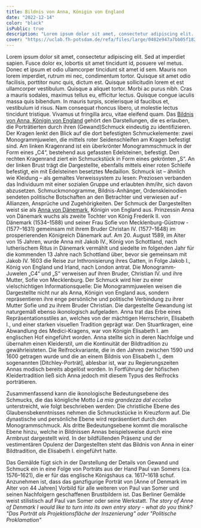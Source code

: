 ```yaml
---
title: Bildnis von Anna, Königin von England
date: "2022-12-14"
color: "black"
isPublic: true
description: "Lorem ipsum dolor sit amet, consectetur adipiscing elit. Sed at imperdiet sapien. Fusce dolor ex, lobortis sit amet tincidunt id, posuere vel metus. Donec et ipsum et odio ullamcorper tincidunt sit amet id sem. Mauris non lorem imperdiet, rutrum mi nec, condimentum tortor. Quisque sit amet odio facilisis, porttitor nunc quis, dictum est. Quisque sollicitudin lorem et est ullamcorper vestibulum. Quisque a aliquet tortor. Morbi ac purus nibh. Cras a mauris sodales, maximus tellus eu, efficitur lectus. Quisque congue iaculis massa quis bibendum. In mauris turpis, scelerisque id faucibus et, vestibulum id risus. Nam consequat rhoncus libero, ut molestie lectus tincidunt tristique. Vivamus ut fringilla arcu, vitae eleifend quam. Integer pretium quam sed eleifend rhoncus. Aenean faucibus nunc non commodo hendrerit. Morbi sodales vel lectus id facilisis."
cover: "https://uclab.fh-potsdam.de/refa/files/large/0482e947a7bb05f182159cf6a8f8e46efacc6a02.jpg"
---
```


Lorem ipsum dolor sit amet, consectetur adipiscing elit. Sed at imperdiet sapien. Fusce dolor ex, lobortis sit amet tincidunt id, posuere vel metus. Donec et ipsum et odio ullamcorper tincidunt sit amet id sem. Mauris non lorem imperdiet, rutrum mi nec, condimentum tortor. Quisque sit amet odio facilisis, porttitor nunc quis, dictum est. Quisque sollicitudin lorem et est ullamcorper vestibulum. Quisque a aliquet tortor. Morbi ac purus nibh. Cras a mauris sodales, maximus tellus eu, efficitur lectus. Quisque congue iaculis massa quis bibendum. In mauris turpis, scelerisque id faucibus et, vestibulum id risus. Nam consequat rhoncus libero, ut molestie lectus tincidunt tristique. Vivamus ut fringilla arcu, vitae eleifend quam.
Das [Bildnis von Anna, Königin von England](item/306) gehört den Darstellungen, die es erlauben, die Porträtierten durch ihren (Gewand)Schmuck eindeutig zu identifizieren. Der Kragen lenkt den Blick auf die dort befestigten Schmuckelemente: zwei Monogrammjuwelen, die mittels roter Seidenschleifen am Kragen befestigt sind. Am linken Kragenrand ist ein überkrönter Monogrammschmuck in der Form eines „C4“, bestehend aus gefassten Edelsteinen, befestigt. Den rechten Kragenrand ziert ein Schmuckstück in Form eines gekrönten „S“. An der linken Brust trägt die Dargestellte, ebenfalls mittels einer roten Schleife befestigt, ein mit Edelsteinen besetztes Medaillon. Schmuck ist – ähnlich wie Kleidung – als gemaltes Verweissystem zu lesen: Preziosen verbanden das Individuum mit einer sozialen Gruppe und erlaubten ihm/ihr, sich davon abzusetzen. Schmuckmonogramme, Bildnis-Anhänger, Ordenskleinodien sendeten politische Botschaften an den Betrachter und verwiesen auf ­Allianzen, Ansprüche und Zugehörigkeiten. Der Schmuck der Dargestellten weist sie als [Anna von ­Dänemark](item/9428), Königin von England aus. Prinzessin Anna von Dänemark wuchs als zweite Tochter von König Frederik II. von Dänemark (1534–1588) und seiner Frau Sofie von Mecklenburg-Güstrow ­(1577–1631) gemeinsam mit ihrem Bruder Christan IV. (1577–1648) im prosperierenden Königreich ­Dänemark auf. Am 20. August 1589, im Alter von 15 Jahren, wurde Anna mit Jakob IV., König von Schottland, nach lutherischem Ritus in Dänemark vermählt und siedelte im folgenden Jahr für die kommenden 13 Jahre nach Schottland über, bevor sie gemeinsam mit Jakob IV. 1603 die Reise zur Inthronisierung ihres Gatten, in Folge Jakob I., König von England und Irland, nach London antrat. Die Monogramm-Juwelen „C4“ und „S“ verweisen auf ihren Bruder, Christian IV. und ihre Mutter, Sofie von Mecklenburg. Der Schmuck wird hier zu einer vielschichtigen Informationsquelle: Die Monogrammjuwelen weisen die Dargestellte nicht nur als Anna, Königin von England aus, sondern repräsentieren ihre enge persönliche und politische Verbindung zu ihrer Mutter Sofie und zu ihrem Bruder Christian.
Die dargestellte Gewandung ist ­naturgemäß ebenso ikonologisch aufgeladen. Anna trat das Erbe eines Repräsentationsstiles an, welches von der mächtigen Herrscherin, Elisabeth I., und einer starken visuellen Tradition geprägt war. Den Stuartkragen, eine Abwandlung des Medici-Kragens, war von Königin Elisabeth I. am englischen Hof eingeführt worden. Anna stellte sich in deren Nachfolge und übernahm einen Kleiderstil, um die ­Kontinuität der Bildtradition zu gewährleisteten. Die Reifrockvariante, die in den Jahren zwischen 1590 und 1600 getragen wurde und die an einem Bildnis von Elisabeth I., dem sogenannten [Ditchley-Porträt], ablesbar ist, war zu Regierungszeiten Annas modisch bereits abgelöst worden. In Fortführung der höfischen Kleidertradition ließ sich Anna jedoch mit diesem Typus des Reifrocks porträtieren.

Zusammenfassend kann die ikonologische Bedeutungsebene des Schmucks, die das königliche Motto *La mia grandezza dal eccelso* unterstreicht, wie folgt beschrieben werden: Die christliche Ebene des Glaubensbekenntnisses nehmen die Schmuckstücke in Kreuzform auf. Die dynastische und persönliche Ebene wird repräsentiert durch den Monogrammschmuck. Als dritte Bedeutungsebene kommt die moralische Ebene hinzu, welche in Bildnissen Annas beispielsweise durch eine Armbrust dargestellt wird. In der bildfüllenden Präsenz und der vestimentären Opulenz der Dargestellten steht das Bildnis von Anna in einer Bildtradition, die Elisabeth I. eingeführt hatte.

Das Gemälde fügt sich in der Darstellung der Details von Gewand und Schmuck ein in eine Folge von Porträts aus der Hand Paul van Somers (ca. 1576–1621), die er für das englische Königshaus ca. 1617–1618 schuf. Anzunehmen ist, dass das ganzfigurige Porträt von [Anne of Denmark im Alter von 44 Jahren] Vorbild für alle weiteren von Paul van Somer und seinen Nachfolgern geschaffenen Brustbildern ist. Das Berliner Gemälde weist stilistisch auf Paul van Somer oder seine Werkstatt.
*The story of Anne of Denmark I would like to turn into its own entry story - what do you think? "Das Porträt als Projektionsfläche der Inszenierung" oder "Politische Proklamation"*